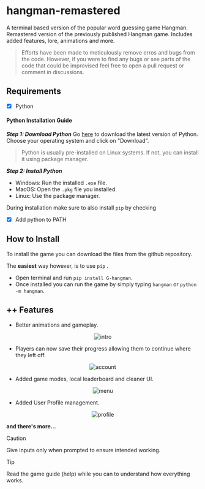 # hangman-remastered

A terminal based version of the popular word guessing game Hangman. Remastered version of the previously published Hangman game. Includes added features, lore, animations and more.

> Efforts have been made to meticulously remove erros and bugs from the code. However, if you were to find any bugs or see parts of the code that could be improvised feel free to open a pull request or comment in discussions.

## Requirements

- [X] Python
#### Python Installation Guide  
___Step 1: Download Python___
Go [here](https://www.python.org/downloads/) to download the latest version of Python. Choose your operating system and click on "Download".  
> Python is usually pre-installed on Linux systems. If not, you can install it using package manager.

___Step 2: Install Python___
- Windows: Run the installed `.exe` file.
- MacOS: Open the `.pkg` file you installed.
- Linux: Use the package manager.

During installation make sure to also install `pip` by checking
- [X] Add python to PATH

## How to Install

To install the game you can download the files from the github repository.

The __easiest__ way however, is to use `pip` .

- Open terminal and run `pip install G-hangman`.
- Once installed you can run the game by simply typing `hangman` or `python -m hangman`.

## ++ Features

- Better animations and gameplay.
<p align=center>
  <img alt='intro' src="https://github.com/user-attachments/assets/385c7838-d88e-4255-957d-bf4504a72b3c">
</p>

- Players can now save their progress allowing them to continue where they left off.
<p align=center>
  <img alt='account' src="https://github.com/user-attachments/assets/6fc9e6a2-b5ae-4ba6-86b7-f7c52a417bfc">
</p>

- Added game modes, local leaderboard and cleaner UI.
<p align=center>
  <img alt='menu' src="https://github.com/user-attachments/assets/7e9b97ca-f81b-4400-a06f-3d44671c8038">

- Added User Profile management.
<p align=center>
  <img alt='profile' src="https://github.com/user-attachments/assets/d01dad41-1a1d-42b4-9673-af496e9e89be">
</p>

**and there's more...**

> [!CAUTION]
> Give inputs only when prompted to ensure intended working.

> [!TIP]
> Read the game guide (help) while you can to understand how everything works.
